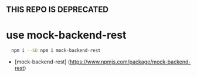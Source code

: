 ## THIS REPO IS DEPRECATED
# use mock-backend-rest
``` sh
  npm i --SD npm i mock-backend-rest
```

* [mock-backend-rest] (https://www.npmjs.com/package/mock-backend-rest)